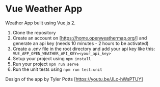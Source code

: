# Vue Weather App
Weather App built using Vue.js 2.
1. Clone the repository
2. Create an account on [https://home.openweathermap.org/] and generate an api key (needs 10 minutes - 2 hours to be activated)
3. Create a .env file in the root directory and add your api key like this: 
   ``` VUE_APP_OPEN_WEATHER_API_KEY=<your_api_key>```
4. Setup your project using ```npm install```
5. Run your project ```npm run serve```
6. Run the unit tests using ```npm run test:unit```

Design of the app by Tyler Potts [https://youtu.be/JLc-hWsPTUY]

